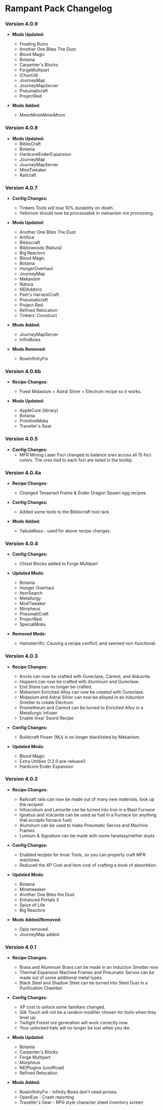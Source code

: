 # Rampant Pack Changelog

### Version 4.0.9

* **Mods Updated:**
	* Floating Ruins
	* Another One Bites The Dust
	* Blood Magic
	* Botania
	* Carpenter's Blocks
	* ForgeMultipart
	* iChunUtil
	* JourneyMap
	* JourneyMapServer
	* Pneumaticraft
	* ProjectRed

* **Mods Added:**
	* MmmMmmMmmMmm


### Version 4.0.8

* **Mods Updated:**
	* BiblioCraft
	* Botania
	* HardcoreEnderExpansion
	* JourneyMap
	* JourneyMapServer
	* MineTweaker
	* Railcraft

### Version 4.0.7

* **Config Changes:**
	* Tinkers Tools will lose 10% durability on death.
	* Yellorium should now be processable in mekanism ore processing.

* **Mods Updated:**
	* Another One Bites The Dust
	* Artifice
	* Bibliocraft
	* Bibliowoods (Natura)
	* Big Reactors
	* Blood Magic
	* Botania
	* HungerOverhaul
	* JourneyMap
	* Mekanism
	* Natura
	* NEIAddons
	* Pam's HarvestCraft
	* Pneumaticraft
	* Project Red
	* Refined Relocation
	* Tinkers' Construct

* **Mods Added:**
	* JourneyMapServer
	* InfiniBows

* **Mods Removed:**
	* BowInfinityFix

### Version 4.0.6b

* **Recipe Changes:**
	* Fixed Midasium + Astral Silver = Electrum recipe so it works.

* **Mods Updated:**
	* AppleCore (library)
	* Botania
	* PrimitiveMobs
	* Traveller's Gear

### Version 4.0.5

* **Config Changes:**
	* MFR Mining Laser Foci changed to balance ores across all 15 foci colors.
		The ores tied to each foci are listed in the tooltip.

### Version 4.0.4a

* **Recipe Changes:**
	* Changed Tesseract Frame & Ender Dragon Spawn egg recipes.

* **Config Changes:**
	* Added some tools to the Bibliocraft tool rack.

* **Mods Added:**
	* TabulaRasa - used for above recipe changes.

### Version 4.0.4

* **Config Changes:**
	* Chisel Blocks added to Forge Multipart

* **Updated Mods:**
	* Botania
	* Hunger Overhaul
	* ItemSearch
	* Metallurgy
	* ModTweaker
	* Morpheus
	* PneumatiCraft
	* ProjectRed
	* SpecialMobs

* **Removed Mods:**
	* Hamsterrific: Causing a recipe conflict, and seemed non-functional.

### Version 4.0.3

* **Recipe Changes:**
	* Anvils can now be crafted with Oureclase, Carmot, and Alduorite.
	* Hoppers can now be crafted with Aluminum and Oureclase.
	* End Stone can no longer be crafted.
	* Mekanism Enriched Alloy can now be created with Oureclase.
	* Midasium and Astral Silver can now be alloyed in an Induction Smelter to create Electrum
	* Prometheum and Carmot can be turned to Enriched Alloy in a Metallurgic Infuser
	* Enable Invar Sword Recipe

* **Config Changes:**
	* Buildcraft Power (MJ) is no longer blacklisted by Mekanism.

* **Updated Mods:**
	* Blood Magic
	* Extra Utilities (1.2.0 pre-release!)
	* Hardcore Ender Expansion

### Version 4.0.2

* **Recipe Changes:**
	* Railcraft rails can now be made out of many new materials, look up the recipes!
	* Infuscolium and Lemurite can be turned into Iron in a Blast Furnace
	* Ignatius and Vulcanite can be used as fuel in a Furnace (or anything that accepts furnace fuel)
	* Aluminum can be used to make Pneumatic Servos and Machine Frames
	* Lumium & Signalium can be made with some fanatasy/nether dusts

* **Config Changes:**
	* Enabled recipes for Invar Tools, so you can properly craft MFR machines.
	* Reduced the XP Cost and item cost of crafting a book of absorbtion.

* **Updated Mods:**
	* Botania
	* Minetweaker
	* Another One Bites the Dust
	* Enhanced Portals 3
	* Spice of Life
	* Big Reactors

* **Mods Added/Removed:**
	* Opis removed.
	* JourneyMap added.

### Version 4.0.1

* **Recipe Changes**:
	* Brass and Aluminum Brass can be made in an Induction Smelter now
	* Thermal Expansion Machine Frames and Pneumatic Servos can be made out of
		some additional metal types.
	* Black Steel and Shadow Steel can be turned into Steel Dust in a
		Purification Chamber.

* **Config Changes**:
	* XP cost to unlock some familiars changed.
	* Silk Touch will not be a random modifier chosen for tools when they level
		up.
	* Twilight Forest ore generation will work correctly now.
	* Your unlocked hats will no longer be lost when you die.

* **Mods Updated:**
	* Botania
	* Carpenter's Blocks
	* Forge Multipart
	* Morpheus
	* NEIPlugins (unofficial)
	* Refined Relocation

* **Mods Added:**
	* BowInfinityFix - Infinity Bows don't need arrows.
	* OpenEye - Crash reporting
	* Traveller's Gear - RPG style character sheet inventory screen
